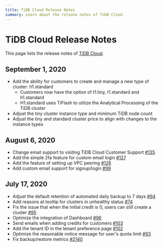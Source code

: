 ```yaml
---
title: TiDB Cloud Release Notes
summary: Learn about the release notes of TiDB Cloud.
---
```


# TiDB Cloud Release Notes

This page lists the release notes of [TiDB Cloud](https://pingcap.com/products/tidbcloud).

## September 1, 2020

* Add the ability for customers to create and manage a new type of cluster: h1.standard
  * Customers now have the option of t1.tiny, t1.standard and h1.standard
  * H1.standard uses TiFlash to utilize the Analytical Processing of the TiDB cluster
* Adjust the tiny cluster instance type and minimum TiDB node count
* Adjust the tiny and standard cluster price to align with changes to the instance types

## August 6, 2020

* Change email support to visiting TiDB Cloud Customer Support [#135](https://github.com/pingcap/dbaas-docs/issues/135)
* Add the simple 2fa feature for custom email login [#127](https://github.com/pingcap/dbaas-docs/issues/127)
* Add the feature of setting up VPC peering [#126](https://github.com/pingcap/dbaas-docs/issues/126)
* Add custom email support for signup/login [#99](https://github.com/pingcap/dbaas-docs/issues/99)

## July 17, 2020

* Adjust the default retention of automated daily backup to 7 days [#94](https://github.com/pingcap/dbaas-docs/issues/94)
* Add reasons at tooltip for clusters in unhealthy status [#74](https://github.com/pingcap/dbaas-docs/issues/74)
* Fix the issue that when the initial credit is 0, users can still create a cluster [#95](https://github.com/pingcap/dbaas-docs/issues/95)
* Optimize the integration of Dashboard [#96](https://github.com/pingcap/dbaas-docs/issues/96)
* Send emails when adding credits for customers [#103](https://github.com/pingcap/dbaas-docs/issues/103)
* Add the tenant ID in the tenant preference page [#102](https://github.com/pingcap/dbaas-docs/issues/102)
* Optimize the reasonable notice message for user's quota limit [#93](https://github.com/pingcap/dbaas-docs/issues/93)
* Fix backup/restore metrics [#2140](https://github.com/pingcap/dbaas/pull/2140)
